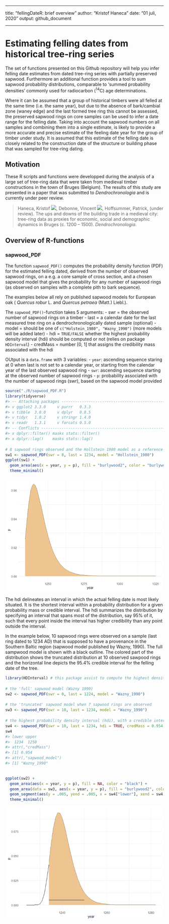 
-----

title: “fellingDateR: brief overview” author: “Kristof Haneca” date: “01
juli, 2020” output: github\_document

-----

# Estimating felling dates from historical tree-ring series

The set of functions presented on this Github repository will help you
infer felling date estimates from dated tree-ring series with partially
preserved sapwood. Furthermore an additional function provides a tool to
sum sapwood probability distributions, comparable to ‘summed probability
densities’ commonly used for radiocarbon (<sup>14</sup>C) age
determinations.

Where it can be assumed that a group of historical timbers were all
felled at the same time (i.e. the same year), but due to the absence of
bark/cambial zone (waney edge) and the last formed tree ring this cannot
be assessed, the preserved sapwood rings on core samples can be used to
infer a date range for the felling date. Taking into account the sapwood
numbers on all samples and combining them into a single estimate, is
likely to provide a more accurate and precise estimate of the feeling
date year for the group of timber under study. It is assumed that this
estimate of the felling date is closely related to the construction date
of the structure or building phase that was sampled for tree-ring
dating.

## Motivation

These R scripts and functions were developped during the analysis of a
large set of tree-ring data that were taken from medieval timber
constructions in the town of Bruges (Belgium). The results of this study
are presented in a paper that was submitted to *Dendrochronologia* and
is currently under peer review.

> Haneca, Kristof
> [![](https://orcid.org/sites/default/files/images/orcid_16x16.png)](https://orcid.org/0000-0002-7719-8305),
> Debonne, Vincent
> [![](https://orcid.org/sites/default/files/images/orcid_16x16.png)](https://orcid.org/0000-0003-4536-146X),
> Hoffsummer, Patrick, (under review). The ups and downs of the building
> trade in a medieval city: tree-ring data as proxies for economic,
> social and demographic dynamics in Bruges (c. 1200 – 1500).
> *Dendrochronologia*.

## Overview of R-functions

### sapwood\_PDF

The function `sapwood_PDF()` computes the probability density function
(PDF) for the estimated felling dated, derived from the number of
observed sapwood rings, on a e.g. a core sample of cross section, and a
chosen sapwood model that gives the probability for any number of
sapwood rings (as observed on samples with a complete pith to bark
sequence).

The examples below all rely on published sapwood models for European oak
( *Quercus robur* L. and *Quercus petraea* (Matt.) Liebl.).

The `sapwood_PDF()`-function takes 5 arguments: - swr = the observed
number of sapwood rings on a timber - last = a calendar date for the
last measured tree ring on a dendrochronologically dated sample
(optional) - model = should be one of `c("Holstein_1980", "Wazny_1990")`
(more models will be added later) - hdi = `TRUE/FALSE` whether the
highest probability density interval (hdi) should be computed or not
(relies on package `HDInterval`) - credMass = number \[0, 1\] that
assigns the credibility mass associated with the hdi

OUtput is a `data.frame` with 3 variables: - `year`: ascending sequence
staring at 0 when last is not set to a calendar year, or starting from
the calendar year of the last observed sapwood ring - `swr`: ascending
sequence starting at the observed number of sapwood rings - `p`:
probability associated with the number of sapwood rings (swr), based on
the sapwood model provided

``` r
source("./R/sapwood_PDF.R")
library(tidyverse)
#> -- Attaching packages ----------------------------------------------------------------------------------------------------------------------- tidyverse 1.3.0 --
#> v ggplot2 3.3.0     v purrr   0.3.3
#> v tibble  3.0.0     v dplyr   0.8.5
#> v tidyr   1.0.2     v stringr 1.4.0
#> v readr   1.3.1     v forcats 0.5.0
#> -- Conflicts -------------------------------------------------------------------------------------------------------------------------- tidyverse_conflicts() --
#> x dplyr::filter() masks stats::filter()
#> x dplyr::lag()    masks stats::lag()

# 8 sapwood rings observed and the Hollstein 1980 model as a reference
sw1 <- sapwood_PDF(swr = 8, last = 1234, model = "Hollstein_1980")
ggplot(sw1) +
  geom_area(aes(x = year, y = p), fill = "burlywood2", color = "burlywood4") +
  theme_minimal()
```

![](README_files/figure-gfm/unnamed-chunk-2-1.png)<!-- -->

The hdi delineates an interval in which the actual felling date is most
likely situated. It is the shortest interval within a probability
distribution for a given probability mass or credible interval. The hdi
summarizes the distribution by specifying an interval that spans most of
the distribution, say 95% of it, such that every point inside the
interval has higher credibility than any point outside the interval.

In the example below, 10 sapwood rings were observed on a sample (last
ring dated to 1234 AD) that is supposed to have a provenance in the
Southern Baltic region (sapwood model published by Wazny, 1990). The
full sampwood model is shown with a black outline. The colored part of
the distribution shows the truncated distribution at 10 observed sawpood
rings and the horizontal line depicts the 95.4% credible interval for
the felling date of the tree.

``` r
library(HDInterval) # this package assist to compute the highest density interval

# the 'full' sapwood model (Wazny 1990)
sw2 <- sapwood_PDF(swr = 0, last = 1224, model = "Wazny_1990")

# the 'truncated' sapwood model when 7 sapwood rings are observed
sw3 <- sapwood_PDF(swr = 10, last = 1234, model = "Wazny_1990")

# the highest probability density interval (hdi), with a credible interval of 95.4%
sw4 <- sapwood_PDF(swr = 10, last = 1234, hdi = TRUE, credMass = 0.954, model = "Wazny_1990")
sw4
#> lower upper 
#>  1234  1250 
#> attr(,"credMass")
#> [1] 0.954
#> attr(,"sapwood_model")
#> [1] "Wazny_1990"
```

``` r

ggplot(sw2) +
  geom_area(aes(x = year, y = p), fill = NA, color = "black") +
  geom_area(data = sw3, aes(x = year, y = p), fill = "burlywood2", color = "burlywood4") +
  geom_segment(aes(y = .005, yend = .005, x = sw4["lower"], xend = sw4["upper"])) +
  theme_minimal()
```

![](README_files/figure-gfm/unnamed-chunk-4-1.png)<!-- -->
